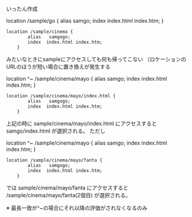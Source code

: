 いったん作成

location /sample/go {
            alias   samgo;
            index  index.html index.htm;
        }

	location /sample/cinema {
            alias   samgogo;
            index  index.html index.htm;
        }

みたいなときにsampleにアクセスしても何も帰ってこない
（ロケーションのURLのほうが短い場合に置き換えが発生する

location ^~ /sample/cinema/mayo {
            alias   samgo;
            index  index.html index.htm;
        }

	location /sample/cinema/mayo/index.html {
            alias   samgogo;
            index  index.html index.htm;
        }

上記の時に
sample/cinema/mayo/index.html
にアクセスすると
samgo/index.html
が選択される。
ただし

location ^~ /sample/cinema/mayo {
            alias   samgo;
            index  index.html index.htm;
        }

	location /sample/cinema/mayo/fanta {
            alias   samgogo;
            index  index.html index.htm;
        }

では
sample/cinema/mayo/fanta
にアクセスすると
/sample/cinema/mayo/fanta(2個目)
が選択される。

※ 最長一致が^~の場合にそれ以降の評価がされなくなるのみ
